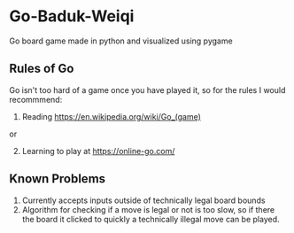 # Go-Baduk-Weiqi
Go board game made in python and visualized using pygame

## Rules of Go

Go isn't too hard of a game once you have played it, so for the rules I would recommmend:
1. Reading https://en.wikipedia.org/wiki/Go_(game)

or

2. Learning to play at https://online-go.com/

## Known Problems

1. Currently accepts inputs outside of technically legal board bounds
2. Algorithm for checking if a move is legal or not is too slow, so if there the board it clicked to quickly a technically illegal move can be played.
